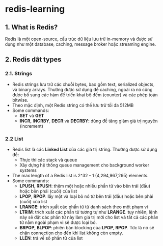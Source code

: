 # redis-learning

## 1. What is Redis?

Redis là một open-source, cấu trúc dữ liệu lưu trữ in-memory và được sử dụng như một database, caching, message broker hoặc streaming engine.

## 2. Redis dât types

### 2.1. Strings

- Redis strings lưu trữ các chuỗi bytes, bao gồm text, serialized objects, và binary arrays. Thường được sử dụng để caching, ngoài ra nó cũng được bổ sung các hàm để triển khai bộ đếm (counter) và các phép toán bitwise.
- Theo mặc định, một Redis string có thế lưu trữ tối đa 512MB
- Some commands:
  - **SET** và **GET**
  - **INCR**, **INCRBY**, **DECR** và **DECRBY**: dùng để tăng giảm giá trị nguyên (increment)

### 2.2 List

- Redis list là các **Linked List** của các giá trị string. Thường được sử dụng để:
  - Thực thi các stack và queue
  - Xây dựng hệ thống queue management cho background worker systems
- The max length of a Redis list is 2^32 - 1 (4,294,967,295) elements.
- Some commands:
  - **LPUSH**, **RPUSH**: thêm một hoặc nhiều phần tử vào bên trái (đầu) hoặc bên phải (cuối) của list
  - **LPOP**, **RPOP**: lấy một và loại bỏ nó từ bên trái (đầu) hoặc bên phải (cuối) của list
  - **LRANGE**: trích xuất các phần tử từ danh sách theo một phạm vi
  - **LTRIM**: trích xuất các phần tử tương tự như **LRANGE**. tuy nhiên, lệnh này sẽ đặt các phần tử này làm giá trị mới cho list và tất cả các phần tử nằm ngoài phạm vi sẽ được loại bỏ.
  - **BRPOP**, **BLPOP**: phiên bản blocking của **LPOP**, **RPOP**. Tức là nó sẽ chặn connection cho đến khi list không còn empty.
  - **LLEN**: trả về số phần tử của list
